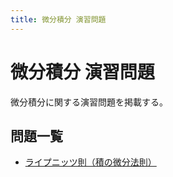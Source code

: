 ```yaml
---
title: 微分積分 演習問題
---
```


# 微分積分 演習問題

微分積分に関する演習問題を掲載する。

## 問題一覧

- [ライプニッツ則（積の微分法則）](/my-portfolio/blog/math-exercises/calculus/leibniz-rule)